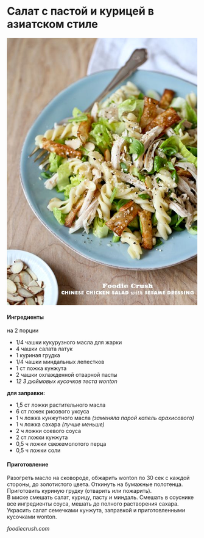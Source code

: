 # Салат с пастой и курицей в азиатском стиле

![Салат с пастой и курицей в азиатском стиле](../pics/a439e32ff0b024338725afcbea7868a2.jpg)

#### Ингредиенты
на 2 порции

* 1/4 чашки кукурузного масла для жарки
* 4 чашки салата латук
* 1 куриная грудка
* 1/4 чашки миндальных лепестков
* 1 ст ложка кунжута
* 2 чашки охлажденной отварной пасты
* _12 3 дюймовых кусочков теста wonton_

**для заправки:**

* 1,5 ст ложки растительного масла
* 6 ст ложек рисового уксуса
* 1 ч ложка кунжутного масла  _\(заменяла парой капель арахисового\)_
* 1 ч ложка сахара _\(лучше меньше\)_
* 2 ч ложки соевого соуса
* 2 ст ложки кунжута
* 0,5 ч ложки свежемолотого перца
* 0,5 ч ложки соли

#### Приготовление

Разогреть масло на сковороде, обжарить wonton по 30 сек с каждой стороны, до золотистого цвета. Откинуть на бумажные полотенца.  
Приготовить куриную грудку \(отварить или пожарить\).  
В миске смешать салат, курицу, пасту и миндаль. Смешать в соуснике все ингредиенты соуса, мешать до полного растворения сахара. Украсить салат семечками кунжута, заправкой и приготовленными кусочками wonton.

*foodiecrush.com*
